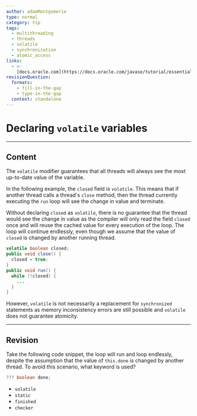 ```yaml
---
author: adamMontgomerie
type: normal
category: tip
tags:
  - multithreading
  - threads
  - volatile
  - synchronization
  - atomic_access
links:
  - >-
    [docs.oracle.com](https://docs.oracle.com/javase/tutorial/essential/concurrency/atomic.html){website}
revisionQuestion:
  formats:
    - fill-in-the-gap
    - type-in-the-gap
  context: standalone
---
```


# Declaring `volatile` variables


---

## Content

The `volatile` modifier guarantees that all threads will always see the most up-to-date value of the variable.

In the following example, the `closed` field is `volatile`. This means that if another thread calls a thread's `close` method, then the thread currently executing the `run` loop will see the change in value and terminate.

Without declaring `closed` as `volatile`, there is no guarantee that the thread would see the change in value as the compiler will only read the field `closed` once and will reuse the cached value for every execution of the loop. The loop will continue endlessly, even though we assume that the value of `closed` is changed by another running thread.

```java
volatile boolean closed;
public void close() {
  closed = true;
}
public void run() {
  while (!closed) {
    ...
  }
}
```

However, `volatile` is not necessarily a replacement for `synchronized` statements as memory inconsistency errors are still possible and `volatile` does not guarantee atomicity.


---

## Revision

Take the following code snippet, the loop will run and loop endlessly, despite the assumption that the value of `this.done` is changed by another thread. To avoid this scenario, what keyword is used?

```java
??? boolean done;
```

- `volatile`
- `static`
- `finished`
- `checker`
